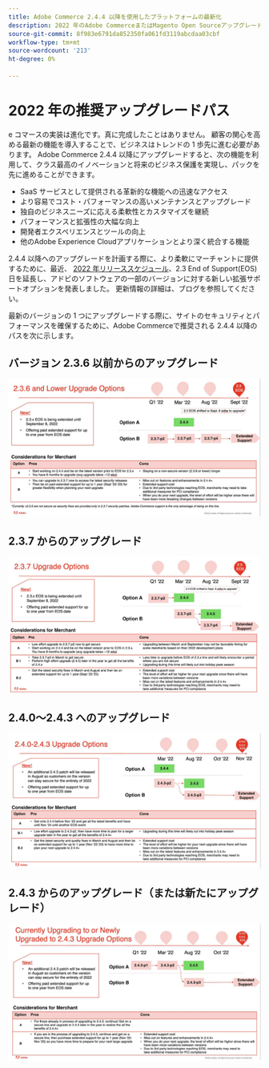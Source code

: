 ```yaml
---
title: Adobe Commerce 2.4.4 以降を使用したプラットフォームの最新化
description: 2022 年のAdobe CommerceまたはMagento Open Sourceアップグレードの計画に関する推奨事項を確認します。
source-git-commit: 8f983e6791da852350fa061fd3119abcdaa03cbf
workflow-type: tm+mt
source-wordcount: '213'
ht-degree: 0%

---
```



# 2022 年の推奨アップグレードパス

e コマースの実装は進化です。真に完成したことはありません。 顧客の関心を高める最新の機能を導入することで、ビジネスはトレンドの 1 歩先に進む必要があります。 Adobe Commerce 2.4.4 以降にアップグレードすると、次の機能を利用して、クラス最高のイノベーションと将来のビジネス保護を実現し、パックを先に進めることができます。

- SaaS サービスとして提供される革新的な機能への迅速なアクセス
- より容易でコスト・パフォーマンスの高いメンテナンスとアップグレード
- 独自のビジネスニーズに応える柔軟性とカスタマイズを継続
- パフォーマンスと拡張性の大幅な向上
- 開発者エクスペリエンスとツールの向上
- 他のAdobe Experience Cloudアプリケーションとより深く統合する機能

2.4.4 以降へのアップグレードを計画する際に、より柔軟にマーチャントに提供するために、最近、 [2022 年リリーススケジュール](https://devdocs.magento.com/release/)、2.3 End of Support(EOS) 日を延長し、アドビのソフトウェアの一部のバージョンに対する新しい拡張サポートオプションを発表しました。 更新情報の詳細は、ブログを参照してください。

最新のバージョンの 1 つにアップグレードする際に、サイトのセキュリティとパフォーマンスを確保するために、Adobe Commerceで推奨される 2.4.4 以降のパスを次に示します。

## バージョン 2.3.6 以前からのアップグレード

![](../../assets/upgrade-guide/2.3.6.jpg)

## 2.3.7 からのアップグレード

![](../../assets/upgrade-guide/2.3.7.jpg)

## 2.4.0～2.4.3 へのアップグレード

![](../../assets/upgrade-guide/2.4.0-2.4.3.jpg)

## 2.4.3 からのアップグレード（または新たにアップグレード）

![](../../assets/upgrade-guide/2.4.3.jpg)

